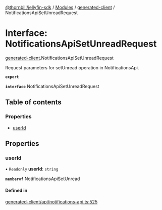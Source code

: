 [@thornbill/jellyfin-sdk](../README.md) / [Modules](../modules.md) / [generated-client](../modules/generated_client.md) / NotificationsApiSetUnreadRequest

# Interface: NotificationsApiSetUnreadRequest

[generated-client](../modules/generated_client.md).NotificationsApiSetUnreadRequest

Request parameters for setUnread operation in NotificationsApi.

**`export`**

**`interface`** NotificationsApiSetUnreadRequest

## Table of contents

### Properties

- [userId](generated_client.NotificationsApiSetUnreadRequest.md#userid)

## Properties

### userId

• `Readonly` **userId**: `string`

**`memberof`** NotificationsApiSetUnread

#### Defined in

[generated-client/api/notifications-api.ts:525](https://github.com/thornbill/jellyfin-sdk-typescript/blob/3ae780a/src/generated-client/api/notifications-api.ts#L525)
